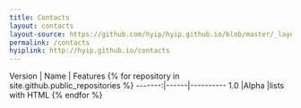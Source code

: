```yaml
---
title: Contacts
layout: contacts
layout-source: https://github.com/hyip/hyip.github.io/blob/master/_layouts/contacts.html
permalink: /contacts
hyiplink: http://hyip.github.io/contacts
---
```

Version | Name | Features
{% for repository in site.github.public_repositories %}
-------:|------|----------
1.0     |Alpha |lists with HTML 
{% endfor %}
